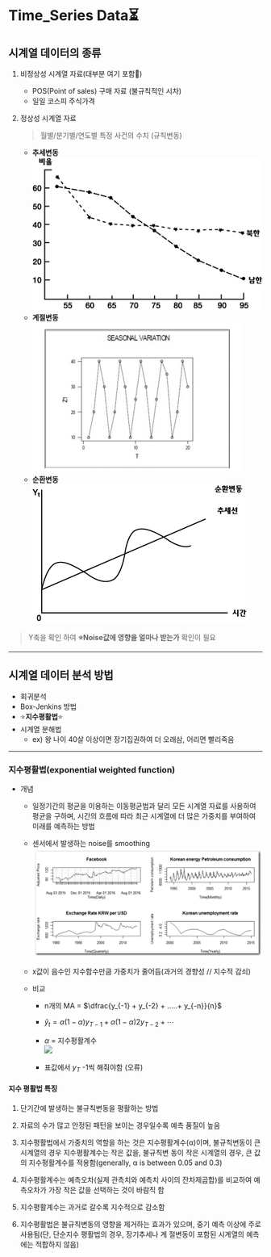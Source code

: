 # Time_Series Data⏳

## 시계열 데이터의 종류
1. 비정상성 시계열 자료(대부분 여기 포함🤣)
    - POS(Point of sales) 구매 자료 (불규칙적인 시차)
    - 일일 코스피 주식가격

2. 정상성 시계열 자료
    > 월별/분기별/연도별 특정 사건의 수치 (규칙변동)
    - **추세변동**  
    ![추세변동](../../img/timeseries_추세변동.gif)
    - **계절변동**  
    ![계절변동](../../img/timeseries_계절변동.png) 
    - **순환변동**  
    ![순환변동](../../img/timeseries_순환변동.gif) 


> Y축을 확인 하여 **⭐Noise값에 영향을 얼마나 받는가** 확인이 필요

---

## 시계열 데이터 분석 방법
- 회귀분석
- Box-Jenkins 방법
- ⭐**지수평활법**⭐
- 시계열 분해법
  - ex) 왕 나이 40살 이상이면 장기집권하여 더 오래삼, 어리면 빨리죽음

---
### 지수평활법(exponential weighted function)
- 개념 
  - 일정기간의 평균을 이용하는 이동평균법과 달리 모든 시계열 자료를 사용하여 평균을 구하며, 시간의 흐름에 따라 최근 시계열에 더 많은 가중치를 부여하여 미래를 예측하는 방법

  - 센서에서 발생하는 noise를 smoothing  
![Time_Series Data](../../img/timeseries.png)

  - x값이 음수인 지수함수만큼 가중치가 줄어듬(과거의 경향성 // 지수적 감쇠)
  - 비교
    - n개의 MA = $\dfrac{y_{-1} + y_{-2} + …..+ y_{-n}}{n}$

    - $\hat y_{t} = \alpha(1−\alpha)y_{T−1}+\alpha(1−\alpha)2y_{T−2}+⋯$  

    - $\alpha$ = 지수평활계수  
      ![](../../img/timeseries_표.png)
    - 표값에서 $y_{T}$ -1씩 해줘야함 (오류)

#### 지수 평활법 특징

1. 단기간에 발생하는 불규칙변동을 평활하는 방법

2. 자료의 수가 많고 안정된 패턴을 보이는 경우일수록 예측 품질이 높음

3. 지수평활법에서 가중치의 역할을 하는 것은 지수평활계수(α)이며, 불규칙변동이 큰 시계열의 경우 지수평활계수는 작은 값을, 불규칙변   동이 작은 시계열의 경우, 큰 값의 지수평활계수를 적용함(generally, α is between 0.05 and 0.3)

2. 지수평활계수는 예측오차(실제 관측치와 예측치 사이의 잔차제곱합)를 비교하여 예측오차가 가장 작은 값을 선택하는 것이 바람직 함

3. 지수평활계수는 과거로 갈수록 지수적으로 감소함

4. 지수평활법은 불규칙변동의 영향을 제거하는 효과가 있으며, 중기 예측 이상에 주로 사용됨(단, 단순지수 평활법의 경우, 장기추세나 계   절변동이 포함된 시계열의 예측에는 적합하지 않음)